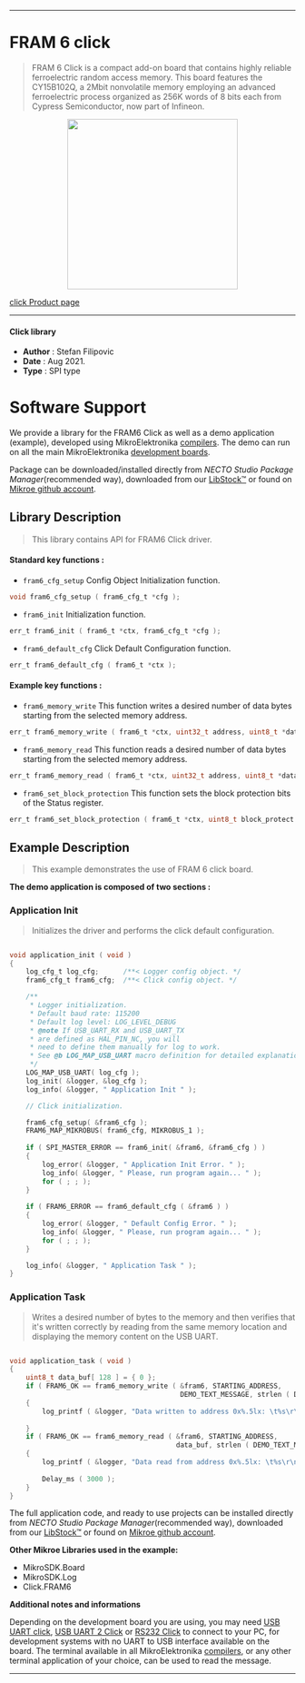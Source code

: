
---
# FRAM 6 click

> FRAM 6 Click is a compact add-on board that contains highly reliable ferroelectric random access memory. This board features the CY15B102Q, a 2Mbit nonvolatile memory employing an advanced ferroelectric process organized as 256K words of 8 bits each from Cypress Semiconductor, now part of Infineon.

<p align="center">
  <img src="https://download.mikroe.com/images/click_for_ide/fram6_click.png" height=300px>
</p>

[click Product page](https://www.mikroe.com/fram-6-click)

---


#### Click library

- **Author**        : Stefan Filipovic
- **Date**          : Aug 2021.
- **Type**          : SPI type


# Software Support

We provide a library for the FRAM6 Click
as well as a demo application (example), developed using MikroElektronika
[compilers](https://www.mikroe.com/necto-studio).
The demo can run on all the main MikroElektronika [development boards](https://www.mikroe.com/development-boards).

Package can be downloaded/installed directly from *NECTO Studio Package Manager*(recommended way), downloaded from our [LibStock&trade;](https://libstock.mikroe.com) or found on [Mikroe github account](https://github.com/MikroElektronika/mikrosdk_click_v2/tree/master/clicks).

## Library Description

> This library contains API for FRAM6 Click driver.

#### Standard key functions :

- `fram6_cfg_setup` Config Object Initialization function.
```c
void fram6_cfg_setup ( fram6_cfg_t *cfg );
```

- `fram6_init` Initialization function.
```c
err_t fram6_init ( fram6_t *ctx, fram6_cfg_t *cfg );
```

- `fram6_default_cfg` Click Default Configuration function.
```c
err_t fram6_default_cfg ( fram6_t *ctx );
```

#### Example key functions :

- `fram6_memory_write` This function writes a desired number of data bytes starting from the selected memory address.
```c
err_t fram6_memory_write ( fram6_t *ctx, uint32_t address, uint8_t *data_in, uint16_t len );
```

- `fram6_memory_read` This function reads a desired number of data bytes starting from the selected memory address.
```c
err_t fram6_memory_read ( fram6_t *ctx, uint32_t address, uint8_t *data_out, uint16_t len );
```

- `fram6_set_block_protection` This function sets the block protection bits of the Status register.
```c
err_t fram6_set_block_protection ( fram6_t *ctx, uint8_t block_protect );
```

## Example Description

> This example demonstrates the use of FRAM 6 click board.

**The demo application is composed of two sections :**

### Application Init

> Initializes the driver and performs the click default configuration.

```c

void application_init ( void )
{
    log_cfg_t log_cfg;      /**< Logger config object. */
    fram6_cfg_t fram6_cfg;  /**< Click config object. */

    /** 
     * Logger initialization.
     * Default baud rate: 115200
     * Default log level: LOG_LEVEL_DEBUG
     * @note If USB_UART_RX and USB_UART_TX 
     * are defined as HAL_PIN_NC, you will 
     * need to define them manually for log to work. 
     * See @b LOG_MAP_USB_UART macro definition for detailed explanation.
     */
    LOG_MAP_USB_UART( log_cfg );
    log_init( &logger, &log_cfg );
    log_info( &logger, " Application Init " );

    // Click initialization.

    fram6_cfg_setup( &fram6_cfg );
    FRAM6_MAP_MIKROBUS( fram6_cfg, MIKROBUS_1 );
    
    if ( SPI_MASTER_ERROR == fram6_init( &fram6, &fram6_cfg ) )
    {
        log_error( &logger, " Application Init Error. " );
        log_info( &logger, " Please, run program again... " );
        for ( ; ; );
    }
    
    if ( FRAM6_ERROR == fram6_default_cfg ( &fram6 ) )
    {
        log_error( &logger, " Default Config Error. " );
        log_info( &logger, " Please, run program again... " );
        for ( ; ; );
    }

    log_info( &logger, " Application Task " );
}

```

### Application Task

> Writes a desired number of bytes to the memory and then verifies that it's written correctly
> by reading from the same memory location and displaying the memory content on the USB UART.

```c

void application_task ( void )
{
    uint8_t data_buf[ 128 ] = { 0 };
    if ( FRAM6_OK == fram6_memory_write ( &fram6, STARTING_ADDRESS, 
                                          DEMO_TEXT_MESSAGE, strlen ( DEMO_TEXT_MESSAGE ) ) )
    {
        log_printf ( &logger, "Data written to address 0x%.5lx: \t%s\r\n", ( uint32_t ) STARTING_ADDRESS, 
                                                                             ( char * ) DEMO_TEXT_MESSAGE );
    }
    if ( FRAM6_OK == fram6_memory_read ( &fram6, STARTING_ADDRESS, 
                                         data_buf, strlen ( DEMO_TEXT_MESSAGE ) ) )
    {
        log_printf ( &logger, "Data read from address 0x%.5lx: \t%s\r\n\n", ( uint32_t ) STARTING_ADDRESS, 
                                                                                         data_buf );
        Delay_ms ( 3000 );
    }
}

```

The full application code, and ready to use projects can be installed directly from *NECTO Studio Package Manager*(recommended way), downloaded from our [LibStock&trade;](https://libstock.mikroe.com) or found on [Mikroe github account](https://github.com/MikroElektronika/mikrosdk_click_v2/tree/master/clicks).

**Other Mikroe Libraries used in the example:**

- MikroSDK.Board
- MikroSDK.Log
- Click.FRAM6

**Additional notes and informations**

Depending on the development board you are using, you may need
[USB UART click](http://shop.mikroe.com/usb-uart-click),
[USB UART 2 Click](http://shop.mikroe.com/usb-uart-2-click) or
[RS232 Click](http://shop.mikroe.com/rs232-click) to connect to your PC, for
development systems with no UART to USB interface available on the board. The
terminal available in all MikroElektronika
[compilers](http://shop.mikroe.com/compilers), or any other terminal application
of your choice, can be used to read the message.

---
